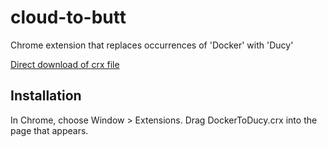 cloud-to-butt
=============

Chrome extension that replaces occurrences of 'Docker' with 'Ducy'

[Direct download of crx file](https://github.com/paulczar/docker-to-ducy/blob/master/DockerToDucy.crx?raw=true)

Installation
------------

In Chrome, choose Window > Extensions.  Drag DockerToDucy.crx into the page that appears.
